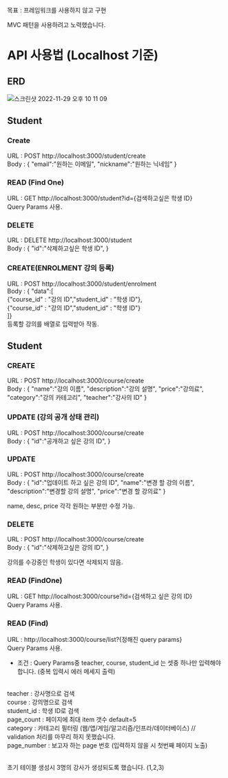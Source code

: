 목표 : 프레임워크를 사용하지 않고 구현

MVC 패턴을 사용하려고 노력했습니다.

# API 사용법 (Localhost 기준)

## ERD

![스크린샷 2022-11-29 오후 10 11 09](https://user-images.githubusercontent.com/77596160/204538128-89f76921-2e58-4db8-865f-3214bd6100ea.png)

## Student

### Create

URL : POST http://localhost:3000/student/create
<br>
Body : {
"email":"원하는 이메일",
"nickname":"원하는 닉네임"
}

### READ (Find One)

URL : GET http://localhost:3000/student?id={검색하고싶은 학생 ID}
<br>
Query Params 사용.

### DELETE

URL : DELETE http://localhost:3000/student
<br>
Body : {
"id":"삭제하고싶은 학생 ID",
}

### CREATE(ENROLMENT 강의 등록)

URL : POST http://localhost:3000/student/enrolment
<br>
Body : {
"data":[<br>{"course_id" : "강의 ID","student_id" : "학생 ID"},<br>{"course_id" : "강의 ID","student_id" : "학생 ID"}<br>]} 
<br>
등록할 강의를 배열로 입력받아 작동. 

## Student

### CREATE

URL : POST http://localhost:3000/course/create
<br>
Body : {
"name":"강의 이름",
"description":"강의 설명",
"price":"강의료",
"category":"강의 카테고리",
"teacher":"강사의 ID"
}

### UPDATE (강의 공개 상태 관리)

URL : POST http://localhost:3000/course/create
<br>
Body : {
"id":"공개하고 싶은 강의 ID",
}

### UPDATE

URL : POST http://localhost:3000/course/create
<br>
Body : {
"id":"업데이트 하고 싶은 강의 ID",
"name":"변경 할 강의 이름",
"description":"변경할 강의 설명",
"price":"변경 할 강의료"
}

name, desc, price 각각 원하는 부분만 수정 가능.

### DELETE

URL : POST http://localhost:3000/course/create
<br>
Body : {
"id":"삭제하고싶은 강의 ID",
}

강의를 수강중인 학생이 있다면 삭제되지 않음.

### READ (FindOne)

URL : GET http://localhost:3000/course?id={검색하고 싶은 강의 ID}
<br>
Query Params 사용.

### READ (Find)

URL : http://localhost:3000/course/list?{정해진 query params}
<br>
Query Params 사용.
<br>

- 조건 : Query Params중 teacher, course, student_id 는 셋중 하나만 입력해야 합니다. (중복 입력시 에러 메세지 출력)

<br>
teacher : 강사명으로 검색
<br>
course : 강의명으로 검색
<br>
student_id : 학생 ID로 검색
<br>
page_count : 페이지에 최대 item 갯수 default=5
<br>
category : 카테고리 필터링 (웹/앱/게임/알고리즘/인프라/데이터베이스) // validation 처리를 마무리 하지 못했습니다.
<br>
page_number : 보고자 하는 page 번호 (입력하지 않을 시 첫번째 페이지 노출)
<br>
<br>

초기 테이블 생성시 3명의 강사가 생성되도록 했습니다. (1,2,3)
